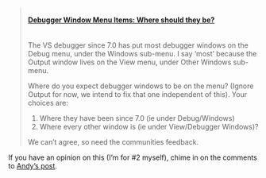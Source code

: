 <blockquote dir="ltr" style="MARGIN-RIGHT: 0px">
  <p>
    <b><br /> <a id="viewpost.ascx_TitleUrl" href="http://blogs.msdn.com/andypennell/archive/2004/06/17/158597.aspx" class="broken_link">Debugger Window Menu Items: Where should they be?</a><br /> </b><br /> <br />The VS debugger since 7.0 has put most debugger windows on the Debug menu, under the Windows sub-menu. I say &#8216;most&#8217; because the Output window lives on the View menu, under Other Windows sub-menu.
  </p>
  
  <p>
    Where do you expect debugger windows to be on the menu? (Ignore Output for now, we intend to fix that one independent of this). Your choices are:
  </p>
  
  <ol>
    <li>
      Where they have been since 7.0 (ie under Debug/Windows) <li>
        Where every other window is (ie under View/Debugger Windows)?
      </li>
    </li>
  </ol>
  
  <p>
    We can&#8217;t agree, so need the communities feedback.
  </p>
</blockquote>

<p dir="ltr">
  If you have an opinion on this (I&#8217;m for #2 myself), chime in on the comments to <a href="http://blogs.msdn.com/andypennell/archive/2004/06/17/158597.aspx" class="broken_link">Andy&#8217;s post</a>.
</p>